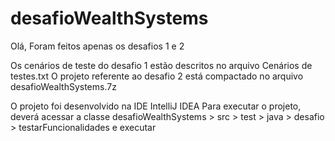 # desafioWealthSystems
Olá,
Foram feitos apenas os desafios 1 e 2

Os cenários de teste do desafio 1 estão descritos no arquivo Cenários de testes.txt
O projeto referente ao desafio 2 está compactado no arquivo desafioWealthSystems.7z

O projeto foi desenvolvido na IDE IntelliJ IDEA
Para executar o projeto, deverá acessar a classe desafioWealthSystems > src > test > java > desafio > testarFuncionalidades e executar
